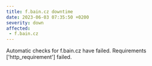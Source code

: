 ```yaml
---
title: f.bain.cz downtime
date: 2023-06-03 07:35:50 +0200
severity: down
affected:
 - f.bain.cz
---
```

Automatic checks for f.bain.cz have failed. Requirements ['http_requirement'] failed.
